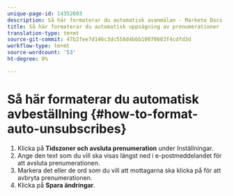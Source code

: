 ```yaml
---
unique-page-id: 14352603
description: Så här formaterar du automatisk avanmälan - Marketo Docs - produktdokumentation
title: Så här formaterar du automatisk uppsägning av prenumerationer
translation-type: tm+mt
source-git-commit: 47b2fee7d146c3dc558d4bbb10070683f4cdfd3d
workflow-type: tm+mt
source-wordcount: '53'
ht-degree: 0%

---
```



# Så här formaterar du automatisk avbeställning {#how-to-format-auto-unsubscribes}

1. Klicka på **Tidszoner och avsluta prenumeration** under Inställningar.
1. Ange den text som du vill ska visas längst ned i e-postmeddelandet för att avsluta prenumerationen.
1. Markera det eller de ord som du vill att mottagarna ska klicka på för att avbryta prenumerationen.
1. Klicka på **Spara ändringar**.

